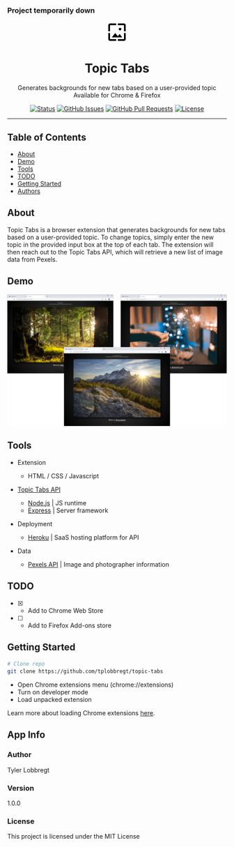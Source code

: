 ### Project temporarily down

<div align="center">
<img src="./icons/icon.svg" alt="Logo"></a>
</div>

<h1 align="center">Topic Tabs</h1>
<p align="center">
Generates backgrounds for new tabs based on a user-provided topic <br>
  Available for Chrome & Firefox
</p> 
<div align="center">
  
  [![Status](https://img.shields.io/badge/status-active-success.svg)]()
  [![GitHub Issues](https://img.shields.io/github/issues/tplobbregt/topic-tabs.svg)](https://github.com/tplobbregt/topic-tabs/issues)
  [![GitHub Pull Requests](https://img.shields.io/github/issues-pr/tplobbregt/topic-tabs.svg)](https://github.com/tplobbregt/topic-tabs/pulls)
  [![License](https://img.shields.io/badge/license-MIT-blue.svg)](/LICENSE)
  
</div>

---

## Table of Contents

- [About](#about)
- [Demo](#demo)
- [Tools](#tools)
- [TODO](#todo)
- [Getting Started](#getting_started)
- [Authors](#authors)

<a name = "about"></a>

## About

Topic Tabs is a browser extension that generates backgrounds for new tabs based on a user-provided topic. To change topics, simply enter the new topic in the provided input box at the top of each tab. The extension will then reach out to the Topic Tabs API, which will retrieve a new list of image data from Pexels.

<a name = "demo"></a>

## Demo

<div align="center">
<img src="./demo.png" alt="Demo"></a>
</div>

<a name = "tools"></a>

## Tools

- Extension

  - HTML / CSS / Javascript

- [Topic Tabs API](https://github.com/tplobbregt/topic-tabs-api)

  - [Node.js](https://nodejs.org/en/about/) | JS runtime
  - [Express](https://expressjs.com/) | Server framework

- Deployment

  - [Heroku](https://www.heroku.com/) | SaaS hosting platform for API

- Data
  - [Pexels API](https://www.pexels.com/api/) | Image and photographer information

<a name = "todo"></a>

## TODO

- [x] - Add to Chrome Web Store
- [ ] - Add to Firefox Add-ons store

<a name = "getting_started"></a>

## Getting Started

```bash
# Clone repo
git clone https://github.com/tplobbregt/topic-tabs
```

- Open Chrome extensions menu (chrome://extensions)
- Turn on developer mode
- Load unpacked extension

Learn more about loading Chrome extensions [here](https://developer.chrome.com/extensions/getstarted).

## App Info

<a name = "authors"></a>

### Author

Tyler Lobbregt

### Version

1.0.0

### License

This project is licensed under the MIT License
